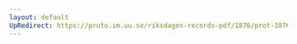 ```yaml
---
layout: default
UpRedirect: https://pruto.im.uu.se/riksdagen-records-pdf/1876/prot-1876--fk--019/prot-1876--fk--019_021.pdf
---
```


